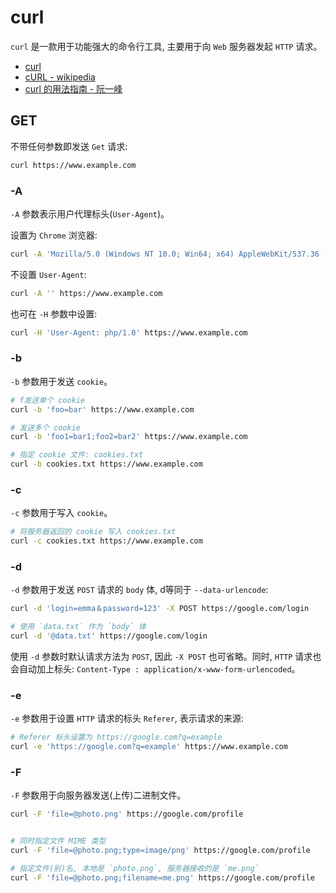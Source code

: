 # curl

`curl` 是一款用于功能强大的命令行工具, 主要用于向 `Web` 服务器发起 `HTTP` 请求。

- [curl](https://curl.se/)
- [cURL - wikipedia](https://en.wikipedia.org/wiki/CURL)
- [curl 的用法指南 - 阮一峰](https://www.ruanyifeng.com/blog/2019/09/curl-reference.html)

## GET

不带任何参数即发送 `Get` 请求:

```bash
curl https://www.example.com
```

### -A

`-A` 参数表示用户代理标头(`User-Agent`)。

设置为 `Chrome` 浏览器:

```bash
curl -A 'Mozilla/5.0 (Windows NT 10.0; Win64; x64) AppleWebKit/537.36 (KHTML, like Gecko) Chrome/76.0.3809.100 Safari/537.36' https://www.example.com
```

不设置 `User-Agent`:

```bash
curl -A '' https://www.example.com
```

也可在 `-H` 参数中设置:

```bash
curl -H 'User-Agent: php/1.0' https://www.example.com
```

### -b

`-b` 参数用于发送 `cookie`。

```bash
# f发送单个 cookie
curl -b 'foo=bar' https://www.example.com

# 发送多个 cookie
curl -b 'foo1=bar1;foo2=bar2' https://www.example.com

# 指定 cookie 文件: cookies.txt
curl -b cookies.txt https://www.example.com
```

### -c

`-c` 参数用于写入 `cookie`。

```bash
# 将服务器返回的 cookie 写入 cookies.txt
curl -c cookies.txt https://www.example.com
```

### -d

`-d` 参数用于发送 `POST` 请求的 `body` 体, d等同于 `--data-urlencode`:

```bash
curl -d 'login=emma＆password=123' -X POST https://google.com/login

# 使用 `data.txt` 作为 `body` 体
curl -d '@data.txt' https://google.com/login
```

使用 `-d` 参数时默认请求方法为 `POST`, 因此 `-X POST` 也可省略。同时, `HTTP` 请求也会自动加上标头: `Content-Type : application/x-www-form-urlencoded`。

### -e

`-e` 参数用于设置 `HTTP` 请求的标头 `Referer`, 表示请求的来源:

```bash
# Referer 标头设置为 https://google.com?q=example
curl -e 'https://google.com?q=example' https://www.example.com
```

### -F

`-F` 参数用于向服务器发送(上传)二进制文件。

```bash
curl -F 'file=@photo.png' https://google.com/profile


# 同时指定文件 MIME 类型
curl -F 'file=@photo.png;type=image/png' https://google.com/profile

# 指定文件(别)名, 本地是 `photo.png`, 服务器接收的是 `me.png`
curl -F 'file=@photo.png;filename=me.png' https://google.com/profile
```
